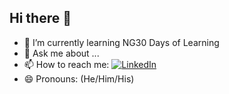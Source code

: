 ## Hi there 👋

- 🌱 I’m currently learning NG30 Days of Learning
- 💬 Ask me about ...
- 📫 How to reach me: [![LinkedIn](https://img.shields.io/badge/LinkedIn-Connect-blue)](https://linkedin.com/in/mohammed-zubair-a80238235)
- 😄 Pronouns: (He/Him/His)
